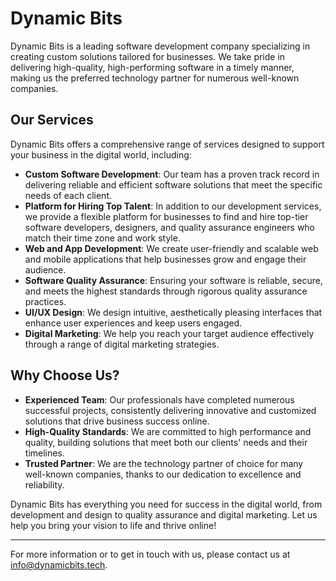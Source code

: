 
# Dynamic Bits
Dynamic Bits is a leading software development company specializing in creating custom solutions tailored for businesses. We take pride in delivering high-quality, high-performing software in a timely manner, making us the preferred technology partner for numerous well-known companies.


## Our Services
Dynamic Bits offers a comprehensive range of services designed to support your business in the digital world, including:
- **Custom Software Development**: Our team has a proven track record in delivering reliable and efficient software solutions that meet the specific needs of each client.
- **Platform for Hiring Top Talent**: In addition to our development services, we provide a flexible platform for businesses to find and hire top-tier software developers, designers, and quality assurance engineers who match their time zone and work style.
- **Web and App Development**: We create user-friendly and scalable web and mobile applications that help businesses grow and engage their audience.
- **Software Quality Assurance**: Ensuring your software is reliable, secure, and meets the highest standards through rigorous quality assurance practices.
- **UI/UX Design**: We design intuitive, aesthetically pleasing interfaces that enhance user experiences and keep users engaged.
- **Digital Marketing**: We help you reach your target audience effectively through a range of digital marketing strategies.

## Why Choose Us?
- **Experienced Team**: Our professionals have completed numerous successful projects, consistently delivering innovative and customized solutions that drive business success online.
- **High-Quality Standards**: We are committed to high performance and quality, building solutions that meet both our clients' needs and their timelines.
- **Trusted Partner**: We are the technology partner of choice for many well-known companies, thanks to our dedication to excellence and reliability.

Dynamic Bits has everything you need for success in the digital world, from development and design to quality assurance and digital marketing. Let us help you bring your vision to life and thrive online!

---

For more information or to get in touch with us, please contact us at [info@dynamicbits.tech](mailto:info@dynamicbits.tech).
